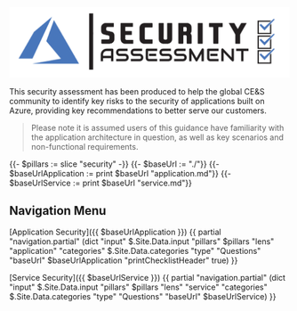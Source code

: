[![Security Assessment](/templates/media/security-icon.png "Security Assessment")](#)

This security assessment has been produced to help the global CE&S community to identify key risks to the security of applications built on Azure, providing key recommendations to better serve our customers.

> Please note it is assumed users of this guidance have familiarity with the application architecture in question, as well as key scenarios and non-functional requirements.

{{- $pillars := slice "security" -}}
{{- $baseUrl := "./"}}
{{- $baseUrlApplication := print $baseUrl "application.md"}}
{{- $baseUrlService := print $baseUrl "service.md"}}

## Navigation Menu

[Application Security]({{ $baseUrlApplication }}) 
{{ partial "navigation.partial" (dict "input" $.Site.Data.input "pillars" $pillars "lens" "application" "categories" $.Site.Data.categories  "type" "Questions" "baseUrl" $baseUrlApplication "printChecklistHeader" true) }}


[Service Security]({{ $baseUrlService }})
{{ partial "navigation.partial" (dict "input" $.Site.Data.input "pillars" $pillars "lens" "service" "categories" $.Site.Data.categories  "type" "Questions" "baseUrl" $baseUrlService) }}